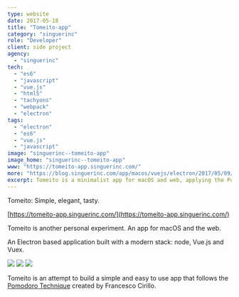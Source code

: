 ```yaml
---
type: website
date: 2017-05-18
title: "Tomeito-app"
category: "singuerinc"
role: "Developer"
client: side project
agency:
  - "singuerinc"
tech:
  - "es6"
  - "javascript"
  - "vue.js"
  - "html5"
  - "tachyons"
  - "webpack"
  - "electron"
tags:
  - "electron"
  - "es6"
  - "vue.js"
  - "javascript"
image: "singuerinc--tomeito-app"
image_home: "singuerinc--tomeito-app"
www: "https://tomeito-app.singuerinc.com/"
more: "https://blog.singuerinc.com/app/macos/vuejs/electron/2017/05/09/introducing-tomeito/"
excerpt: Tomeito is a minimalist app for macOS and web, applying the Pomodoro Technique. Powered by Electron, node, Vue.js, and Vuex, it offers a sleek interface for efficient time management and heightened productivity.
---
```


Tomeito: Simple, elegant, tasty.

[https://tomeito-app.singuerinc.com/](https://tomeito-app.singuerinc.com/)

Tomeito is another personal experiment. An app for macOS and the web.

An Electron based application built with a modern stack: node, Vue.js and Vuex.

![](/images/projects/singuerinc--tomeito-app/tomeito-pomodoro.png)
![](/images/projects/singuerinc--tomeito-app/tomeito-break.png)
![](/images/projects/singuerinc--tomeito-app/tomeito-long-break.png)

Tomeito is an attempt to build a simple and easy to use app that follows the [Pomodoro Technique](https://en.wikipedia.org/wiki/Pomodoro_Technique) created by Francesco Cirillo.
